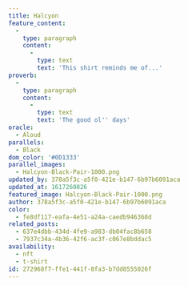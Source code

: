 ```yaml
---
title: Halcyon
feature_content:
  -
    type: paragraph
    content:
      -
        type: text
        text: 'This shirt reminds me of...'
proverb:
  -
    type: paragraph
    content:
      -
        type: text
        text: 'The good ol'' days'
oracle:
  - Aloud
parallels:
  - Black
dom_color: '#0D1333'
parallel_images:
  - Halcyon-Black-Pair-1000.png
updated_by: 378a5f3c-a5f0-421e-b147-6b97b6091aca
updated_at: 1617260826
featured_image: Halcyon-Black-Pair-1000.png
author: 378a5f3c-a5f0-421e-b147-6b97b6091aca
color:
  - fe8df117-eafa-4e51-a24a-caedb946368d
related_posts:
  - 637e4dbb-434d-4fe9-a983-db04fac8b658
  - 7937c34a-4b36-42f6-ac3f-c067e8bddac5
availability:
  - nft
  - t-shirt
id: 272968f7-ffe1-441f-8fa3-b7dd8555026f
---
```

